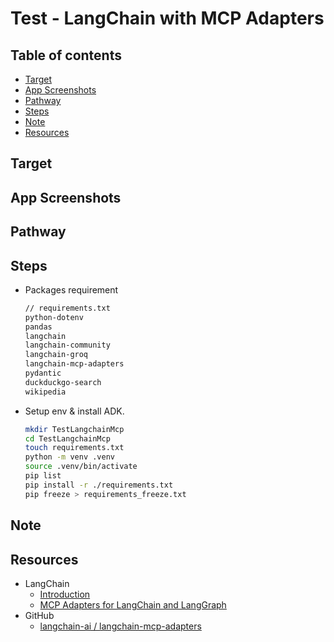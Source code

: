 <!-- omit in toc -->
# Test - LangChain with MCP Adapters

<!-- omit in toc -->
## Table of contents

- [Target](#target)
- [App Screenshots](#app-screenshots)
- [Pathway](#pathway)
- [Steps](#steps)
- [Note](#note)
- [Resources](#resources)

## Target

## App Screenshots

## Pathway

## Steps

- Packages requirement

  ```txt
  // requirements.txt
  python-dotenv
  pandas
  langchain
  langchain-community
  langchain-groq
  langchain-mcp-adapters
  pydantic
  duckduckgo-search
  wikipedia
  ```

- Setup env & install ADK.

  ```bash
  mkdir TestLangchainMcp
  cd TestLangchainMcp
  touch requirements.txt
  python -m venv .venv
  source .venv/bin/activate
  pip list
  pip install -r ./requirements.txt
  pip freeze > requirements_freeze.txt
  ```

## Note

## Resources

- LangChain
  - [Introduction](https://python.langchain.com/docs/introduction)
  - [MCP Adapters for LangChain and LangGraph](https://changelog.langchain.com/announcements/mcp-adapters-for-langchain-and-langgraph)
- GitHub
  - [langchain-ai / langchain-mcp-adapters](https://github.com/langchain-ai/langchain-mcp-adapters)
